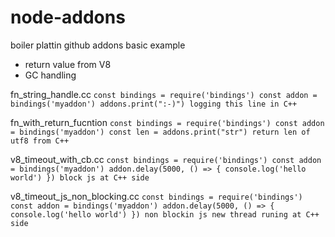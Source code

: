# node-addons

boiler plattin github addons
basic example
* return value from V8
* GC handling

fn_string_handle.cc
`
const bindings = require('bindings')
const addon = bindings('myaddon')
addons.print(":-)")
logging this line in C++
`

fn_with_return_fucntion
`
const bindings = require('bindings')
const addon = bindings('myaddon')
const len = addons.print("str")
return len of utf8 from C++
`

v8_timeout_with_cb.cc
`
const bindings = require('bindings')
const addon = bindings('myaddon')
addon.delay(5000, () => {
    console.log('hello world')
})
block js at C++ side 
`

v8_timeout_js_non_blocking.cc
`
const bindings = require('bindings')
const addon = bindings('myaddon')
addon.delay(5000, () => {
    console.log('hello world')
})
non blockin js new thread runing at C++ side 
`
